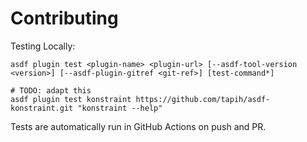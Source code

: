 # Contributing

Testing Locally:

```shell
asdf plugin test <plugin-name> <plugin-url> [--asdf-tool-version <version>] [--asdf-plugin-gitref <git-ref>] [test-command*]

# TODO: adapt this
asdf plugin test konstraint https://github.com/tapih/asdf-konstraint.git "konstraint --help"
```

Tests are automatically run in GitHub Actions on push and PR.
